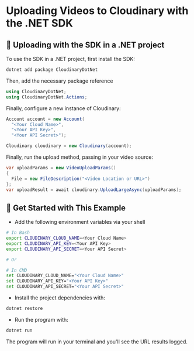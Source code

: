 # Uploading Videos to Cloudinary with the .NET SDK

## 🧰 Uploading with the SDK in a .NET project

To use the SDK in a .NET project, first install the SDK:

```sh
dotnet add package CloudinaryDotNet
```
Then, add the necessary package reference

```csharp
using CloudinaryDotNet;
using CloudinaryDotNet.Actions;
```

Finally, configure a new instance of Cloudinary:

```csharp
Account account = new Account(
  "<Your Cloud Name>",
  "<Your API Key>",
  "<Your API Secret>");

Cloudinary cloudinary = new Cloudinary(account);
```

Finally, run the upload method, passing in your video source:

```csharp
var uploadParams = new VideoUploadParams()
{
  File = new FileDescription("<Video Location or URL>")
};
var uploadResult = await cloudinary.UploadLargeAsync(uploadParams);
```

## 🚀 Get Started with This Example

* Add the following environment variables via your shell
```sh
# In Bash
export CLOUDINARY_CLOUD_NAME=<Your Cloud Name>
export CLOUDINARY_API_KEY=<Your API Key>
export CLOUDINARY_API_SECRET=<Your API Secret>

# Or

# In CMD
set CLOUDINARY_CLOUD_NAME="<Your Cloud Name>"
set CLOUDINARY_API_KEY="<Your API Key>"
set CLOUDINARY_API_SECRET="<Your API Secret>"
```

* Install the project dependencies with:

```sh
dotnet restore
```

* Run the program with:

```sh
dotnet run
```

The program will run in your terminal and you'll see the URL results logged.